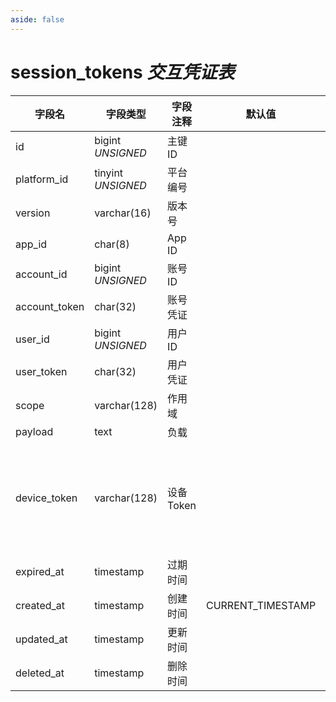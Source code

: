 ```yaml
---
aside: false
---
```


# session_tokens *交互凭证表*

| 字段名 | 字段类型 | 字段注释 | 默认值 | 可空 | 备注 |
| --- | --- | --- | --- | --- | --- |
| id | bigint *UNSIGNED* | 主键 ID |  | NO | 自动递增 |
| platform_id | tinyint *UNSIGNED* | 平台编号 |  | NO | [platforms](../../configs/dictionary/platforms.md) |
| version | varchar(16) | 版本号 |  | NO | 语义化版本号 |
| app_id | char(8) | App ID |  | YES | [session_keys->app_id](session-keys.md) |
| account_id | bigint *UNSIGNED* | 账号 ID |  | NO | 关联字段 [accounts->id](../accounts/accounts.md) |
| account_token | char(32) | 账号凭证 |  | NO |  |
| user_id | bigint *UNSIGNED* | 用户 ID |  | YES | 关联字段 [users->id](../users/users.md) |
| user_token | char(32) | 用户凭证 |  | YES |  |
| scope | varchar(128) | 作用域 |  | YES |  |
| payload | text | 负载 |  | YES |  |
| device_token | varchar(128) | 设备 Token |  | YES | 例如 iOS Device Token 或 Android Device Token<br>可应用于推送消息 |
| expired_at | timestamp | 过期时间 |  | YES | 留空代表永久有效 |
| created_at | timestamp | 创建时间 | CURRENT_TIMESTAMP | NO |  |
| updated_at | timestamp | 更新时间 |  | YES |  |
| deleted_at | timestamp | 删除时间 |  | YES |  |
